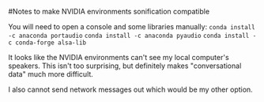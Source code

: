 #Notes to make NVIDIA environments sonification compatible

You will need to open a console and some libraries manually:
    `conda install -c anaconda portaudio`
    `conda install -c anaconda pyaudio`
    `conda install -c conda-forge alsa-lib`

It looks like the NVIDIA environments can't see my local computer's speakers.
This isn't too surprising, but definitely makes "conversational data" much
more difficult.

I also cannot send network messages out which would be my other option. 
